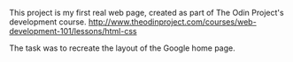 This project is my first real web page, created as part of The Odin Project's development course. http://www.theodinproject.com/courses/web-development-101/lessons/html-css

The task was to recreate the layout of the Google home page.

